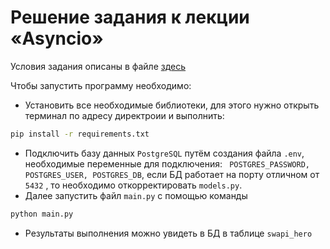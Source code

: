 # Решение задания к лекции «Asyncio»

Условия задания описаны в файле [здесь](https://github.com/netology-code/py-homeworks-web/tree/new/2.2-asyncio)

Чтобы запустить программу необходимо:

- Установить все необходимые библиотеки, для этого нужно открыть терминал по адресу директроии и выполнить:

```bash
pip install -r requirements.txt
```
- Подключить базу данных ```PostgreSQL``` путём создания файла ```.env```, необходимые переменные для подключения: ``` POSTGRES_PASSWORD, 
POSTGRES_USER, POSTGRES_DB```, если БД работает на порту отличном от ```5432``` , то необходимо откорректировать 
```models.py```.
- Далее запустить файл ```main.py``` с помощью команды 
```bash
python main.py
```
- Результаты выполнения можно увидеть в БД в таблице ```swapi_hero```